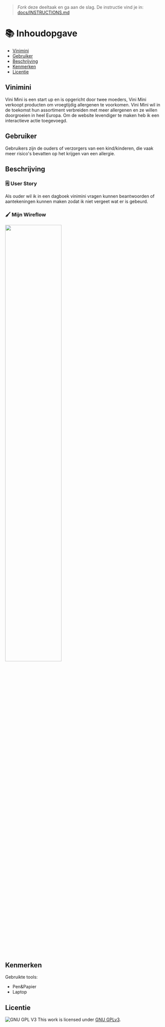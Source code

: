 > _Fork_ deze deeltaak en ga aan de slag. De instructie vind je in: [docs/INSTRUCTIONS.md](docs/INSTRUCTIONS.md)



# 📚 Inhoudopgave

  * [Vinimini](#vinimini)
  * [Gebruiker](#gebruiker)
  * [Beschrijving](#beschrijving)
  * [Kenmerken](#kenmerken)
  * [Licentie](#licentie)

## Vinimini 
<!-- Geef je opdracht een titel en schrijf in één zin wat het is -->
Vini Mini is een start up en is opgericht door twee moeders, Vini Mini verkoopt producten om vroegtijdig allergenen te voorkomen. Vini Mini wil in de toekomst hun assortiment verbreiden met meer allergenen en ze willen doorgroeien in heel Europa. Om de website levendiger te maken heb ik een interactieve actie toegevoegd.

## Gebruiker
<!-- Het is duidelijk wie de gebruiker is -->
Gebruikers zijn de ouders of verzorgers van een kind/kinderen, die vaak meer risico's bevatten op het krijgen van een allergie.

## Beschrijving
### 🗒️ User Story
<!-- Er is een User Story geschreven van de interactie -->
Als ouder wil ik in een dagboek vinimini vragen kunnen beantwoorden of aantekeningen kunnen maken zodat ik niet vergeet wat er is gebeurd.

### 🖌️ Mijn Wireflow
<!-- Toon de wireflow -->

<img src="https://user-images.githubusercontent.com/112857932/221438748-94e18376-2684-4b27-92b1-18124a634274.jpg" width="60%">

## Kenmerken
Gebruikte tools:
- Pen&Papier
- Laptop

## Licentie

![GNU GPL V3](https://www.gnu.org/graphics/gplv3-127x51.png)
This work is licensed under [GNU GPLv3](./LICENSE).

